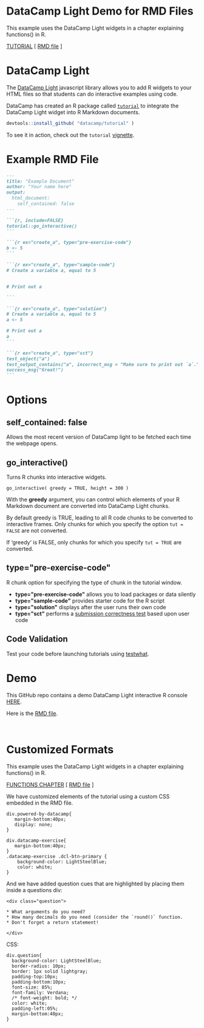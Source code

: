 # DataCamp Light Demo for RMD Files


This example uses the DataCamp Light widgets in a chapter explaining functions() in R.

[TUTORIAL](calc-mortgage.html)  [ [RMD file](https://raw.githubusercontent.com/DS4PS/datacamp-light-demo-for-rmd/master/calc-mortgage.rmd) ]

# DataCamp Light

The [DataCamp Light](https://github.com/datacamp/datacamp-light) javascript library allows you to add R widgets to your HTML files so that students can do interactive examples using code. 

DataCamp has created an R package called [`tutorial`](https://github.com/datacamp/tutorial) to integrate the DataCamp Light widget into R Markdown documents.

```r
devtools::install_github( "datacamp/tutorial" ) 
```

To see it in action, check out the `tutorial` [vignette](https://github.com/datacamp/tutorial).


# Example RMD File

````markdown
---
title: "Example Document"
author: "Your name here"
output:
  html_document:
    self_contained: false
---

```{r, include=FALSE}
tutorial::go_interactive()
```

```{r ex="create_a", type="pre-exercise-code"}
b <- 5
```

```{r ex="create_a", type="sample-code"}
# Create a variable a, equal to 5


# Print out a

```

```{r ex="create_a", type="solution"}
# Create a variable a, equal to 5
a <- 5

# Print out a
a
```

```{r ex="create_a", type="sct"}
test_object("a")
test_output_contains("a", incorrect_msg = "Make sure to print out `a`.")
success_msg("Great!")
```

````

# Options

## self_contained: false

Allows the most recent version of DataCamp light to be fetched each time the webpage opens. 

## go_interactive()

Turns R chunks into interactive widgets.

```
go_interactive( greedy = TRUE, height = 300 )
```

With the **greedy** argument, you can control which elements of your R Markdown document are converted into DataCamp Light chunks. 

By default greedy is TRUE, leading to all R code chunks to be converted to interactive frames. Only chunks for which you specify the option `tut = FALSE` are not converted. 

If ‘greedy‘ is FALSE, only chunks for which you specify `tut = TRUE` are converted.


## type="pre-exercise-code"

R chunk option for specifying the type of chunk in the tutorial window. 

* **type="pre-exercise-code"** allows you to load packages or data silently  
* **type="sample-code"** provides starter code for the R script
* **type="solution"** displays after the user runs their own code  
* **type="sct"** performs a [submission correctness test](https://instructor-support.datacamp.com/en/articles/2312002-submission-correctness-tests) based upon user code


## Code Validation 

Test your code before launching tutorials using [testwhat](https://datacamp.github.io/testwhat/).



# Demo

This GitHub repo contains a demo DataCamp Light interactive R console [HERE](datacamp-light-demo.html).

Here is the [RMD file](https://github.com/DS4PS/datacamp-light-demo-for-rmd/raw/master/datacamp-light-demo.rmd).

<br>

# Customized Formats

This example uses the DataCamp Light widgets in a chapter explaining functions() in R.

[FUNCTIONS CHAPTER](calc-mortgage.html)  [ [RMD file](https://raw.githubusercontent.com/DS4PS/datacamp-light-demo-for-rmd/master/calc-mortgage.rmd) ]

We have customized elements of the tutorial using a custom CSS embedded in the RMD file.

```
div.powered-by-datacamp{
   margin-bottom:40px;
   display: none;
}

div.datacamp-exercise{
   margin-bottom:40px;
}
.datacamp-exercise .dcl-btn-primary {
    background-color: LightSteelBlue; 
    color: white; 
}
```

And we have added question cues that are highlighted by placing them inside a questions div:

```
<div class="question">

* What arguments do you need?
* How many decimals do you need (consider the `round()` function.
* Don't forget a return statement!

</div>
```

CSS:

```
div.question{
  background-color: LightSteelBlue;
  border-radius: 10px;
  border: 1px solid lightgray;
  padding-top:10px;
  padding-bottom:10px;
  font-size: 85%;
  font-family: Verdana;
  /* font-weight: bold; */
  color: white;
  padding-left:05%;
  margin-bottom:40px;
}
```
